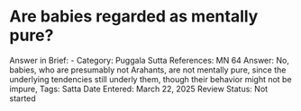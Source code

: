 # Are babies regarded as mentally pure?

Answer in Brief: -
 Category: Puggala
Sutta References: MN 64
Answer: No, babies, who are presumably not Arahants, are not mentally pure, since the underlying tendencies still underly them, though their behavior might not be impure,
Tags: Satta
Date Entered: March 22, 2025
Review Status: Not started